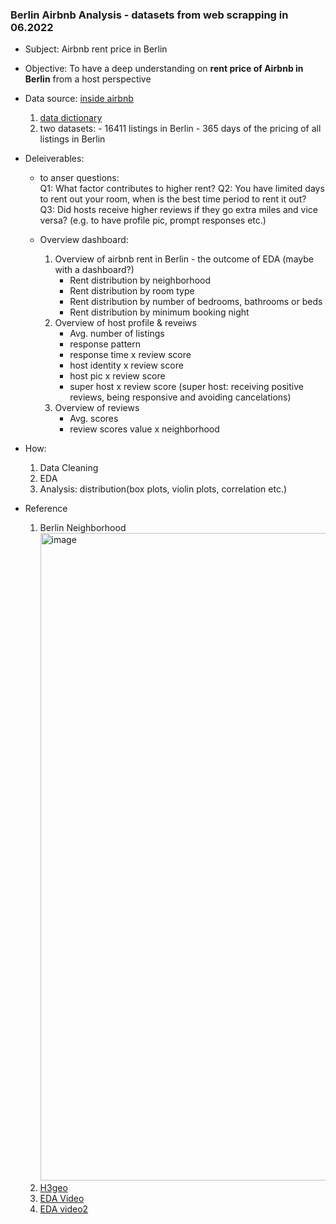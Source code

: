 ### Berlin Airbnb Analysis - datasets from web scrapping in 06.2022

- Subject: Airbnb rent price in Berlin
- Objective: To have a deep understanding on **rent price of Airbnb in Berlin** from a host perspective 
- Data source: [inside airbnb](http://insideairbnb.com)
    1. [data dictionary](https://docs.google.com/spreadsheets/d/1iWCNJcSutYqpULSQHlNyGInUvHg2BoUGoNRIGa6Szc4/edit#gid=982310896)
    2. two datasets: 
            - 16411 listings in Berlin 
            - 365 days of the pricing of all listings in Berlin
- Deleiverables: 
    - to anser questions:   
    Q1: What factor contributes to higher rent? 
    Q2: You have limited days to rent out your room, when is the best time period to rent it out?  
    Q3: Did hosts receive higher reviews if they go extra miles and vice versa? (e.g. to have profile pic, prompt responses etc.)
    
    - Overview dashboard:  
        1. Overview of airbnb rent in Berlin - the outcome of EDA (maybe with a dashboard?)   
            - Rent distribution by neighborhood 
            - Rent distribution by room type
            - Rent distribution by number of bedrooms, bathrooms or beds 
            - Rent distribution by minimum booking night
        2. Overview of host profile & reveiws 
            - Avg. number of listings
            - response pattern  
            - response time x review score 
            - host identity x review score
            - host pic x review score 
            - super host x review score (super host: receiving positive reviews, being responsive and avoiding cancelations) 
        3. Overview of reviews 
            - Avg. scores 
            - review scores value x neighborhood 
- How: 
    1. Data Cleaning  
    2. EDA
    3. Analysis: distribution(box plots, violin plots, correlation etc.)   
      
- Reference
    1. Berlin Neighborhood
       <img width="1036" alt="image" src="https://user-images.githubusercontent.com/109693449/191714815-1a6f4aab-c9c9-4476-bfc1-d1e63b31bf2b.png">
    2. [H3geo](https://h3geo.org)
    3. [EDA Video](https://www.youtube.com/watch?v=OY4eQrekQvs)
    4. [EDA video2](https://www.youtube.com/watch?v=qxpKCBV60U4)
